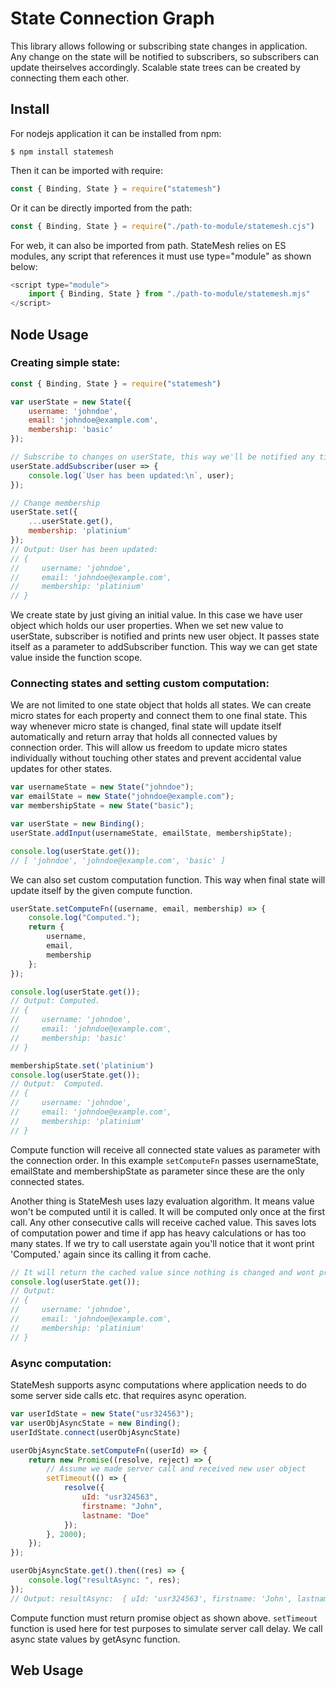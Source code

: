 # State Connection Graph

This library allows following or subscribing state changes in application.
Any change on the state will be notified to subscribers, so subscribers can update theirselves accordingly.
Scalable state trees can be created by connecting them each other.

## Install 
For nodejs application it can be installed from npm:
```shell
$ npm install statemesh
```

Then it can be imported with require:
```javascript
const { Binding, State } = require("statemesh")
```

Or it can be directly imported from the path:
```javascript
const { Binding, State } = require("./path-to-module/statemesh.cjs")
```


For web, it can also be imported from path. StateMesh relies on ES modules, any script that references it must use type="module" as shown below:
```javascript
<script type="module">
    import { Binding, State } from "./path-to-module/statemesh.mjs"
</script>
```

## Node Usage

### Creating simple state:

```javascript
const { Binding, State } = require("statemesh")

var userState = new State({
    username: 'johndoe',
    email: 'johndoe@example.com',
    membership: 'basic'
});

// Subscribe to changes on userState, this way we'll be notified any time nameState is changed.
userState.addSubscriber(user => {
    console.log(`User has been updated:\n`, user);
});

// Change membership
userState.set({
    ...userState.get(), 
    membership: 'platinium'
});
// Output: User has been updated: 
// {
//     username: 'johndoe',
//     email: 'johndoe@example.com',
//     membership: 'platinium'
// }
```

We create state by just giving an initial value. In this case we have user object which holds our user properties. When we set new value to userState, subscriber is notified and prints new user object. It passes state itself as a parameter to addSubscriber function. This way we can get state value inside the function scope.

### Connecting states and setting custom computation:
We are not limited to one state object that holds all states. We can create micro states for each property and connect them to one final state. This way whenever micro state is changed, final state will update itself automatically and return array that holds all connected values by connection order. This will allow us freedom to update micro states individually without touching other states and prevent accidental value updates for other states.

```javascript
var usernameState = new State("johndoe");
var emailState = new State("johndoe@example.com");
var membershipState = new State("basic");

var userState = new Binding();
userState.addInput(usernameState, emailState, membershipState);

console.log(userState.get());
// [ 'johndoe', 'johndoe@example.com', 'basic' ]
```

We can also set custom computation function. This way when final state will update itself by the given compute function.

```javascript
userState.setComputeFn((username, email, membership) => {
    console.log("Computed.");
    return {
        username,
        email,
        membership
    };
});

console.log(userState.get());
// Output: Computed.
// {
//     username: 'johndoe',
//     email: 'johndoe@example.com',
//     membership: 'basic'
// }

membershipState.set('platinium')
console.log(userState.get());
// Output:  Computed.
// {
//     username: 'johndoe',
//     email: 'johndoe@example.com',
//     membership: 'platinium'
// }
```

Compute function will receive all connected state values as parameter with the connection order. In this example `setComputeFn` passes usernameState, emailState and membershipState as parameter since these are the only connected states.

Another thing is StateMesh uses lazy evaluation algorithm. It means value won't be computed until it is called. It will be computed only once at the first call. Any other consecutive calls will receive cached value. This saves lots of computation power and time if app has heavy calculations or has too many states. If we try to call userstate again you'll notice that it wont print 'Computed.' again since its calling it from cache.

```javascript
// It will return the cached value since nothing is changed and wont print 'Computed.'.
console.log(userState.get());
// Output:
// {
//     username: 'johndoe',
//     email: 'johndoe@example.com',
//     membership: 'platinium'
// }
```

 ### Async computation:
StateMesh supports async computations where application needs to do some server side calls etc. that requires async operation.

```javascript
var userIdState = new State("usr324563");
var userObjAsyncState = new Binding();
userIdState.connect(userObjAsyncState)

userObjAsyncState.setComputeFn((userId) => {
    return new Promise((resolve, reject) => {
        // Assume we made server call and received new user object
        setTimeout(() => {
            resolve({
                uId: "usr324563",
                firstname: "John",
                lastname: "Doe"
            });
        }, 2000);
    });
});

userObjAsyncState.get().then((res) => {
    console.log("resultAsync: ", res);
});
// Output: resultAsync:  { uId: 'usr324563', firstname: 'John', lastname: 'Doe' }
```

Compute function must return promise object as shown above. `setTimeout` function is used here for test purposes to simulate server call delay. We call async state values by getAsync function.

## Web Usage